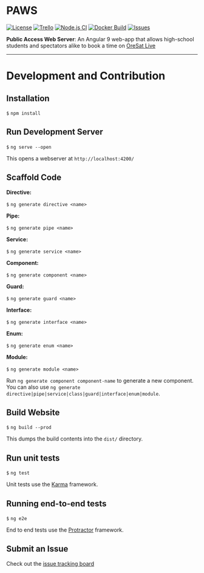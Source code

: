 # PAWS

[![License](https://img.shields.io/github/license/oresat/oresat-paws)](./LICENSE)
[![Trello](https://img.shields.io/badge/Trello-Backlog-blue)](https://trello.com/b/9VBVWS2I/mission-server-capstone)
[![Node.js CI](https://img.shields.io/github/workflow/status/oresat/oresat-paws/Node.js%20CI?label=node.js%20ci)](https://github.com/oresat/oresat-paws/actions?query=workflow%3A%22Node.js+CI%22)
[![Docker Build](https://img.shields.io/github/workflow/status/oresat/oresat-paws/Docker%20Image%20CI?label=docker%20build)](https://github.com/oresat/oresat-paws/actions?query=workflow%3A%22Docker+Image+CI%22)
[![Issues](https://img.shields.io/github/issues/oresat/oresat-paws)](https://github.com/oresat/oresat-paws/issues)

**Public Access Web Server**: An Angular 9 web-app that allows high-school students and spectators alike to book a time on [OreSat Live](https://oresat.org/mission)

***

# Development and Contribution

## Installation

`$` `npm install`

## Run Development Server

`$` `ng serve --open`

This opens a webserver at `http://localhost:4200/`

## Scaffold Code

**Directive:**

`$` `ng generate directive <name>`

**Pipe:**

`$` `ng generate pipe <name>`

**Service:**

`$` `ng generate service <name>`

**Component:**

`$` `ng generate component <name>`

**Guard:**

`$` `ng generate guard <name>`

**Interface:**

`$` `ng generate interface <name>`

**Enum:**

`$` `ng generate enum <name>`

**Module:**

`$` `ng generate module <name>`


Run `ng generate component component-name` to generate a new component. You can also use `ng generate directive|pipe|service|class|guard|interface|enum|module`.

## Build Website

`$` `ng build --prod`

This dumps the build contents into the `dist/` directory.

## Run unit tests

`$` `ng test`

Unit tests use the [Karma](https://karma-runner.github.io) framework.

## Running end-to-end tests

`$` `ng e2e`

End to end tests use the [Protractor](http://www.protractortest.org/) framework.

## Submit an Issue

Check out the [issue tracking board](https://github.com/oresat/oresat-paws/issues)
